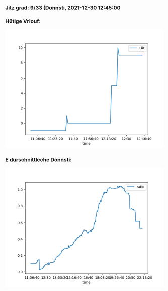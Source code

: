 ### Jitz grad: 9/33 (Donnsti, 2021-12-30 12:45:00

### Hütige Vrlouf:
![Graph](Today.png)

### E durschnittleche Donnsti:
![Graph](Donnsti.png)